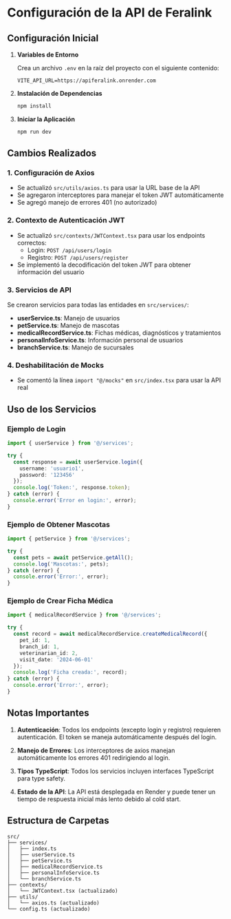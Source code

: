 # Configuración de la API de Feralink

## Configuración Inicial

1. **Variables de Entorno**
   
   Crea un archivo `.env` en la raíz del proyecto con el siguiente contenido:
   ```
   VITE_API_URL=https://apiferalink.onrender.com
   ```

2. **Instalación de Dependencias**
   ```bash
   npm install
   ```

3. **Iniciar la Aplicación**
   ```bash
   npm run dev
   ```

## Cambios Realizados

### 1. Configuración de Axios
- Se actualizó `src/utils/axios.ts` para usar la URL base de la API
- Se agregaron interceptores para manejar el token JWT automáticamente
- Se agregó manejo de errores 401 (no autorizado)

### 2. Contexto de Autenticación JWT
- Se actualizó `src/contexts/JWTContext.tsx` para usar los endpoints correctos:
  - Login: `POST /api/users/login`
  - Registro: `POST /api/users/register`
- Se implementó la decodificación del token JWT para obtener información del usuario

### 3. Servicios de API
Se crearon servicios para todas las entidades en `src/services/`:

- **userService.ts**: Manejo de usuarios
- **petService.ts**: Manejo de mascotas
- **medicalRecordService.ts**: Fichas médicas, diagnósticos y tratamientos
- **personalInfoService.ts**: Información personal de usuarios
- **branchService.ts**: Manejo de sucursales

### 4. Deshabilitación de Mocks
- Se comentó la línea `import "@/mocks"` en `src/index.tsx` para usar la API real

## Uso de los Servicios

### Ejemplo de Login
```typescript
import { userService } from '@/services';

try {
  const response = await userService.login({
    username: 'usuario1',
    password: '123456'
  });
  console.log('Token:', response.token);
} catch (error) {
  console.error('Error en login:', error);
}
```

### Ejemplo de Obtener Mascotas
```typescript
import { petService } from '@/services';

try {
  const pets = await petService.getAll();
  console.log('Mascotas:', pets);
} catch (error) {
  console.error('Error:', error);
}
```

### Ejemplo de Crear Ficha Médica
```typescript
import { medicalRecordService } from '@/services';

try {
  const record = await medicalRecordService.createMedicalRecord({
    pet_id: 1,
    branch_id: 1,
    veterinarian_id: 2,
    visit_date: '2024-06-01'
  });
  console.log('Ficha creada:', record);
} catch (error) {
  console.error('Error:', error);
}
```

## Notas Importantes

1. **Autenticación**: Todos los endpoints (excepto login y registro) requieren autenticación. El token se maneja automáticamente después del login.

2. **Manejo de Errores**: Los interceptores de axios manejan automáticamente los errores 401 redirigiendo al login.

3. **Tipos TypeScript**: Todos los servicios incluyen interfaces TypeScript para type safety.

4. **Estado de la API**: La API está desplegada en Render y puede tener un tiempo de respuesta inicial más lento debido al cold start.

## Estructura de Carpetas

```
src/
├── services/
│   ├── index.ts
│   ├── userService.ts
│   ├── petService.ts
│   ├── medicalRecordService.ts
│   ├── personalInfoService.ts
│   └── branchService.ts
├── contexts/
│   └── JWTContext.tsx (actualizado)
├── utils/
│   └── axios.ts (actualizado)
└── config.ts (actualizado)
``` 